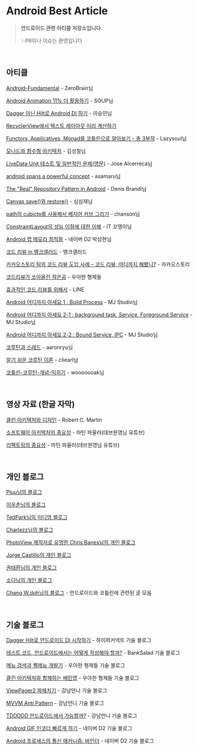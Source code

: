 # Android Best Article

> **안드로이드 관련 아티클 저장소입니다.**
>
> ✨PR이나 이슈는 환영입니다

<br/>

## 아티클

[Android-Fundamental](https://github.com/ZeroBrain/Android-Fundamental) - ZeroBrain님

[Android Animation 11% 더 활용하기](https://speakerdeck.com/fornewid/android-animation-11-percent-deo-hwalyonghagi?slide=20) - SOUP님

[Dagger 아닌 Hilt로 Android DI 하기](https://speakerdeck.com/maryang/dagger-anin-hiltro-android-di-hagi) - 이승민님

[RecyclerView에서 텍스트 레이아웃 미리 계산하기](https://developers-kr.googleblog.com/2018/08/prefetch-text-layout-in-recyclerview.html) 

[Functors, Applicatives, Monad를 코틀린으로 알아보기 - 총 3부작](https://medium.com/@lazysoul/kotlin-functors-applicatives-and-monads-in-pictures-part-1-3-a5ac668df83a) - Lazysoul님

[모나드와 함수형 아키텍처](https://teamdable.github.io/techblog/Moand-and-Functional-Architecture) - 김성철님

[LiveData Unit 테스트 및 일반적인 문제(영문)](https://medium.com/androiddevelopers/unit-testing-livedata-and-other-common-observability-problems-bb477262eb04) - Jose Alcerreca님

[android spans a powerful concept](https://blog.asamaru.net/2015/11/02/android-spans-a-powerful-concept/) - asamaru님

[The "Real" Repository Pattern in Android](https://proandroiddev.com/the-real-repository-pattern-in-android-efba8662b754) - Denis Brandi님

[Canvas save()와 restore()](https://simsimjae.tistory.com/269) - 심심재님

[path의 cubicto를 사용해서 베지어 커브 그리기](https://buptfarmer.wordpress.com/2016/08/12/bezier-curves-in-android-using-path-cubicto/) - chanson님

[ConstraintLayout의 성능 이점에 대한 이해](https://abandonia.tistory.com/1) - IT 꼬맹이님

[Android 앱 메모리 최적화](https://d2.naver.com/helloworld/539525) - 네이버 D2 박성현님

[코드 리뷰 in 뱅크샐러드](https://blog.banksalad.com/tech/banksalad-code-review-culture/) - 뱅크샐러드

[카카오스토리 팀의 코드 리뷰 도입 사례 – 코드 리뷰, 어디까지 해봤니?](https://tech.kakao.com/2016/02/04/code-review/) - 카카오스토리

[코드리뷰가 쏘아올린 작은공](https://techblog.woowahan.com/2712/) - 우아한 형제들

[효과적인 코드 리뷰를 위해서](https://engineering.linecorp.com/ko/blog/effective-codereview/) - LINE

[Android 어디까지 아세요 1 : Build Process](https://medium.com/mj-studio/%EC%95%88%EB%93%9C%EB%A1%9C%EC%9D%B4%EB%93%9C-%EC%96%B4%EB%94%94%EA%B9%8C%EC%A7%80-%EC%95%84%EC%84%B8%EC%9A%94-1-build-process-df6a69f73337) - MJ Studio님

[Android 어디까지 아세요 2-1 : background task, Service, Foreground Service](https://medium.com/mj-studio/%EC%95%88%EB%93%9C%EB%A1%9C%EC%9D%B4%EB%93%9C-%EC%96%B4%EB%94%94%EA%B9%8C%EC%A7%80-%EC%95%84%EC%84%B8%EC%9A%94-2-1-service-foreground-service-e19cf74df390) - MJ Studio님

[Android 어디까지 아세요 2-2 : Bound Service, IPC](https://medium.com/mj-studio/%EC%95%88%EB%93%9C%EB%A1%9C%EC%9D%B4%EB%93%9C-%EC%96%B4%EB%94%94%EA%B9%8C%EC%A7%80-%EC%95%84%EC%84%B8%EC%9A%94-2-2-bound-service-ipc-87237c4a38ca) - MJ Studio님

[코루틴과 스레드](https://aaronryu.github.io/2019/05/27/coroutine-and-thread/) - aaronryu님

[알기 쉬운 코루틴 이론](https://cliearl.github.io/posts/android/coroutine-principle/) - cliearl님

[코틀린-코루틴-개념-익히기](https://wooooooak.github.io/kotlin/2019/08/25/%EC%BD%94%ED%8B%80%EB%A6%B0-%EC%BD%94%EB%A3%A8%ED%8B%B4-%EA%B0%9C%EB%85%90-%EC%9D%B5%ED%9E%88%EA%B8%B0/) - wooooooak님

<br/>

## 영상 자료 (한글 자막)

[클린 아키텍처와 디자인](https://amara.org/ko/videos/0AtjY87egE3m/url/1216370/) - Robert C. Martin

[소프트웨어 아키텍처의 중요성](https://amara.org/ko/videos/0AtjY87egE3m/url/1216370/) - 마틴 파울러(데브원영님 유튜브)

[리팩토링의 중요성](https://www.youtube.com/watch?v=mNPpfB8JSIU) - 마틴 파울러(데브원영님 유튜브)

<br/>

## 개인 블로그 

[Pluu님의 블로그](https://pluu.github.io/)

[이우춘님의 블로그](https://uchun.dev/)

[TedPark님의 미디엄 블로그](https://medium.com/@gun0912)

[Charlezz님의 블로그](https://www.charlezz.com/)

[PhotoView 제작자로 유명한 Chris Banes님의 개인 블로그](https://chris.banes.dev/) 

[Jorge Castillo의 개인 블로그](https://jorgecastillo.dev/)

[권태환님의 개인 블로그](https://thdev.tech/)

[소다님의 개인 블로그](https://soda1127.github.io/page/2/)

[Chang W.doh님의 블로그](https://medium.com/til-kotlin-ko) - 안드로이드와 코틀린에 관련된 글 모음

</br>

## 기술 블로그

[Dagger Hilt로 안드로이드 DI 시작하기](https://hyperconnect.github.io/2020/07/28/android-dagger-hilt.html) - 하이퍼커넥트 기술 블로그

[테스트 코드, 안드로이드에서는 어떻게 작성해야 할까?](https://blog.banksalad.com/tech/test-in-banksalad-android/) - BankSalad 기술 블로그

[메뉴 검색과 퀙메뉴 개발기](https://woowabros.github.io/experience/2019/02/25/android-improve_shop-menu-explore_1.html) - 우아한 형제들 기술 블로그

[클린 아키텍처와 함께하는 배민앱](https://woowabros.github.io/experience/2019/01/17/baeminapp-clean-architecture.html) - 우아한 형제들 기술 블로그

[ViewPager2 파헤치기](https://blog.gangnamunni.com/post/viewpager2) - 강남언니 기술 블로그

[MVVM Anti Pattern](https://blog.gangnamunni.com/post/mvvm_anti_pattern/) - 강남언니 기술 블로그

[TDDDDD 안드로이드에서 가능할까?](https://blog.gangnamunni.com/post/TDDDD_Android) - 강남언니 기술 블로그

[Android GIF 인코더 빠르게 하기](https://d2.naver.com/helloworld/1565302) - 네이버 D2 기술 블로그

[Android 프로세스의 통신 메커니즘: 바인더](https://d2.naver.com/helloworld/47656) - 네이버 D2 기술 블로그

